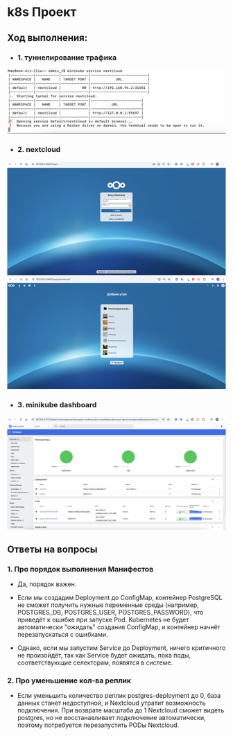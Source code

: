 # k8s Проект


## Ход выполнения:
- ### 1. туннелирование трафика
![-](images/1.png)
- ### 2. nextcloud
![-](images/2.png)
![-](images/3.png)
- ### 3. minikube dashboard
![-](images/4.png)

## Ответы на вопросы
### 1. Про порядок выполнения Манифестов

- Да, порядок важен.

- Если мы создадим Deployment до ConfigMap, контейнер PostgreSQL не сможет получить нужные переменные среды (например, POSTGRES_DB, POSTGRES_USER, POSTGRES_PASSWORD), что приведёт к ошибке при запуске Pod. Kubernetes не будет автоматически "ожидать" создания ConfigMap, и контейнер начнёт перезапускаться с ошибками.

- Однако, если мы запустим Service до Deployment, ничего критичного не произойдёт, так как Service будет ожидать, пока поды, соответствующие селекторам, появятся в системе.


### 2. Про уменьшение кол-ва реплик
- Если уменьшить количество реплик postgres-deployment до 0, база данных станет недоступной, и Nextcloud утратит возможность подключения. При возврате масштаба до 1 Nextcloud сможет видеть postgres, но не восстанавливает подключение автоматически, поэтому потребуется перезапустить PODы Nextcloud.